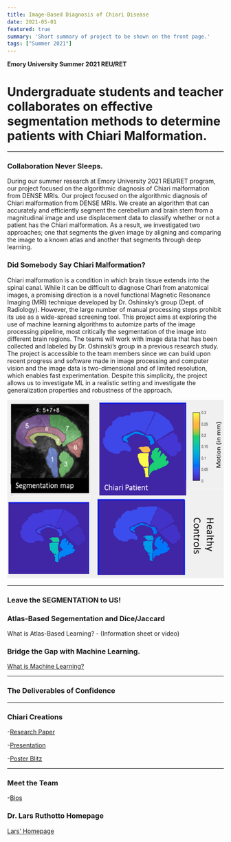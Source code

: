```yaml
---
title: Image-Based Diagnosis of Chiari Disease
date: 2021-05-01
featured: true
summary: 'Short summary of project to be shown on the front page.'
tags: ["Summer 2021"]
---
```


**Emory University Summer 2021 REU/RET**
# Undergraduate students and teacher collaborates on effective segmentation methods to determine patients with Chiari Malformation.

---
### Collaboration Never Sleeps. 
 During our summer research at Emory University 2021 REU/RET program, our project focused on the algorithmic diagnosis of Chiari malformation from DENSE MRIs. Our project focused on the algorithmic diagnosis of Chiari malformation from DENSE MRIs. We create an algorithm that can accurately and efficiently segment the cerebellum and brain stem from a magnitudinal image and use displacement data to classify whether or not a patient has the Chiari malformation.  As a result, we investigated two approaches; one that segments the given image by aligning and comparing the image to a known atlas and another that segments through deep learning.
 
### Did Somebody Say Chiari Malformation?
Chiari malformation is a condition in which brain tissue extends into the spinal canal.  While it can be difficult to diagnose Chari  from  anatomical  images,  a  promising  direction  is  a  novel  functional  Magnetic Resonance Imaging (MRI) technique developed by Dr.  Oshinsky’s group (Dept.  of Radiology).  However, the large number of manual processing steps prohibit its use as a wide-spread screening tool. This  project  aims  at  exploring  the  use  of  machine  learning  algorithms  to  automize  parts  of the image processing pipeline,  most critically the segmentation of the image into different brain regions.  The teams will work with image data that has been collected and labeled by Dr.  Oshinski’s group in a previous research study.  The project is accessible to the team members since we can build  upon  recent  progress  and  software  made  in  image  processing  and  computer vision and the image data is two-dimensional and of limited resolution, which enables fast experimentation.  Despite this simplicity, the project allows us to investigate ML in a realistic setting and investigate the generalization properties and robustness of the approach.

![mainImage](img/Chiari-Synergy.png "Chiari Synergy")

---
### Leave the SEGMENTATION to US!


### Atlas-Based Segementation and Dice/Jaccard

What is Atlas-Based Learning? - (Information sheet or video)

### Bridge the Gap with Machine Learning. 

[What is Machine Learning?](https://youtu.be/QghjaS0WQQU)

---
### The Deliverables of Confidence 


---
### Chiari Creations
-[Research Paper](.ResearchPaper.md)

-[Presentation](https://github.com/EmoryMLIP/emory-reu-ret-website/blob/f5a9de7a766a012b8202acd87ac4c427d2ec2016/content/projects/2021-chiari/Chiari_Disease_Presentation%20(2).pdf)

-[Poster Blitz](https://youtu.be/tdjXj3JdpQU)

---
### Meet the Team
-[Bios](https://github.com/EmoryMLIP/emory-reu-ret-website/blob/72789f2938cc9b40d8a2c55fa3e46f7d455ace46/content/projects/2021-chiari/Bios)

### Dr. Lars Ruthotto Homepage

[Lars' Homepage](https://www.mathcs.emory.edu/~lruthot/)




